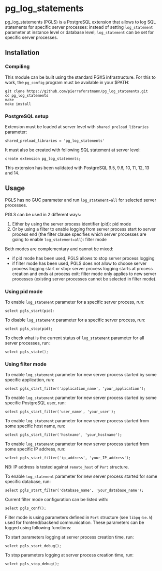 # pg_log_statements

pg_log_statements (PGLS) is a PostgreSQL extension that allows to log SQL statements for specific server processes: instead of setting `log_statement` parameter at instance level or database level, `log_statement` can be set for specific server processes.

## Installation
### Compiling

This module can be built using the standard PGXS infrastructure. For this to work, the `pg_config` program must be available in your $PATH:


    git clone https://github.com/pierreforstmann/pg_log_statements.git 
    cd pg_log_statements 
    make 
    make install 


### PostgreSQL setup

Extension must be loaded at server level with `shared_preload_libraries` parameter:

    shared_preload_libraries = 'pg_log_statements'
     

It must also be created with following SQL statement at server level:

    create extension pg_log_statements;

This extension has been validated with PostgreSQL 9.5, 9.6, 10, 11, 12, 13 and 14.

## Usage

PGLS has no GUC parameter and run `log_statement=all` for selected server processes.

PGLS can be used in 2 different ways:

1. Either by using the server process identifier (pid): pid mode
2. Or by using a filter to enable logging from server process start to server process end (the filter clause specifies which server processes are going to enable `log_statement=all`): filter mode

Both modes are complementary and cannot be mixed:
- if pid mode has been used, PGLS allows to stop server process logging
- if filter mode has been used, PGLS does not allow to choose server process logging start or stop: server process logging starts at process creation and ends at process exit; filter mode only applies to new server processes (existing server processes cannot be selected in filter mode).

### Using pid mode

To enable `log_statement` parameter for a specific server process, run:

    select pgls_start(pid):
  
To disable `log_statement` parameter for a specific server process, run:

    select pgls_stop(pid);
  
To check what is the current status of `log_statement` parameter for all server processes, run:

    select pgls_state();

### Using filter mode

To enable `log_statement` parameter for new server process started by some specific application, run:

`select pgls_start_filter('application_name', 'your_application');`

To enable `log_statement` parameter for new server process started by some specific PostgreSQL user, run:

`select pgls_start_filter('user_name', 'your_user');`
    
To enable `log_statement` parameter for new server process started from some specific host name, run:

`select pgls_start_filter('hostname', 'your_hostname');`
    
To enable `log_statement` parameter for new server process started from some specific IP address, run:

`select pgls_start_filter('ip_address', 'your_IP_address');`

NB: IP address is tested against `remote_host` of `Port` structure.
    
To enable `log_statement` parameter for new server process started for some specific database, run:

`select pgls_start_filter('database_name', 'your_database_name');`
    
Current filter mode configuration can be listed with:

`select pgls_conf();`
    
Filter mode is using parameters defined in `Port` structure (see `libpq-be.h`) used for frontend/backend communication.
These parameters can be logged using following functions:
   
To start parameters logging at server process creation time, run:

`select pgls_start_debug();`
    
To stop parameters logging at server process creation time, run:

`select pgls_stop_debug();`
    

